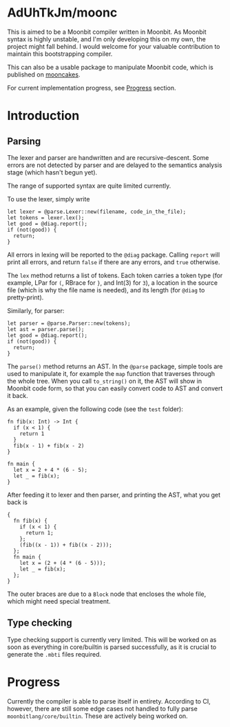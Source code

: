 # AdUhTkJm/moonc

This is aimed to be a Moonbit compiler written in Moonbit. As Moonbit syntax is highly unstable, and I'm only developing this on my own, the project might fall behind. I would welcome for your valuable contribution to maintain this bootstrapping compiler.

This can also be a usable package to manipulate Moonbit code, which is published on [mooncakes](mooncakes.io).

For current implementation progress, see [Progress](#Progress) section.

# Introduction

## Parsing

The lexer and parser are handwritten and are recursive-descent. Some errors are not detected by parser and are delayed to the semantics analysis stage (which hasn't begun yet).

The range of supported syntax are quite limited currently.

To use the lexer, simply write

```mbt
let lexer = @parse.Lexer::new(filename, code_in_the_file);
let tokens = lexer.lex();
let good = @diag.report();
if (not(good)) {
  return;
}
```

All errors in lexing will be reported to the `@diag` package. Calling `report` will print all errors, and return `false` if there are any errors, and `true` otherwise.

The `lex` method returns a list of tokens. Each token carries a token type (for example, LPar for `(`, RBrace for `}`, and Int(3) for `3`), a location in the source file (which is why the file name is needed), and its length (for `@diag` to pretty-print).

Similarly, for parser:

```mbt
let parser = @parse.Parser::new(tokens);
let ast = parser.parse();
let good = @diag.report();
if (not(good)) {
  return;
}
```

The `parse()` method returns an AST. In the `@parse` package, simple tools are used to manipulate it, for example the `map` function that traverses through the whole tree. When you call `to_string()` on it, the AST will show in Moonbit code form, so that you can easily convert code to AST and convert it back.

As an example, given the following code (see the `test` folder):

```mbt
fn fib(x: Int) -> Int {
  if (x < 1) {
    return 1
  }
  fib(x - 1) + fib(x - 2)
}

fn main {
  let x = 2 + 4 * (6 - 5);
  let _ = fib(x);
}
```

After feeding it to lexer and then parser, and printing the AST, what you get back is

```mbt
{
  fn fib(x) {
    if (x < 1) {
      return 1;
    };
    (fib((x - 1)) + fib((x - 2)));
  };
  fn main {
    let x = (2 + (4 * (6 - 5)));
    let _ = fib(x);
  };
}
```

The outer braces are due to a `Block` node that encloses the whole file, which might need special treatment.

## Type checking

Type checking support is currently very limited. This will be worked on as soon as everything in core/builtin is parsed successfully, as it is crucial to generate the `.mbti` files required.

# Progress

Currently the compiler is able to parse itself in entirety. According to CI, however, there are still some edge cases not handled to fully parse `moonbitlang/core/builtin`. These are actively being worked on.
